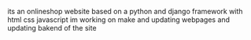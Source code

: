 its an onlineshop website based on a python and django framework with html css javascript im working on make and updating webpages and updating bakend of the site 
 
 
